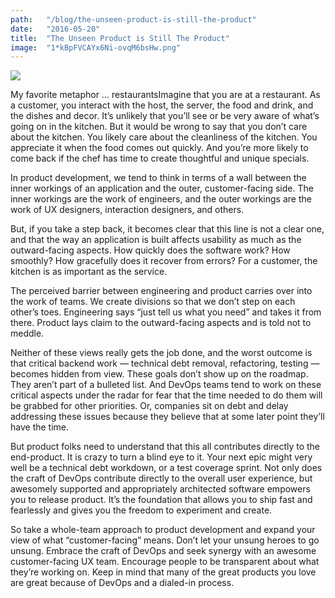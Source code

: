 ```yaml
---
path:	"/blog/the-unseen-product-is-still-the-product"
date:	"2016-05-20"
title:	"The Unseen Product is Still The Product"
image:	"1*kBpFVCAYx6Ni-ovqM6bsHw.png"
---
```


![](/images/1*kBpFVCAYx6Ni-ovqM6bsHw.png)

My favorite metaphor … restaurantsImagine that you are at a restaurant. As a customer, you interact with the host, the server, the food and drink, and the dishes and decor. It’s unlikely that you’ll see or be very aware of what’s going on in the kitchen. But it would be wrong to say that you don’t care about the kitchen. You likely care about the cleanliness of the kitchen. You appreciate it when the food comes out quickly. And you’re more likely to come back if the chef has time to create thoughtful and unique specials.

In product development, we tend to think in terms of a wall between the inner workings of an application and the outer, customer-facing side. The inner workings are the work of engineers, and the outer workings are the work of UX designers, interaction designers, and others.

But, if you take a step back, it becomes clear that this line is not a clear one, and that the way an application is built affects usability as much as the outward-facing aspects. How quickly does the software work? How smoothly? How gracefully does it recover from errors? For a customer, the kitchen is as important as the service.

The perceived barrier between engineering and product carries over into the work of teams. We create divisions so that we don’t step on each other’s toes. Engineering says “just tell us what you need” and takes it from there. Product lays claim to the outward-facing aspects and is told not to meddle.

Neither of these views really gets the job done, and the worst outcome is that critical backend work — technical debt removal, refactoring, testing — becomes hidden from view. These goals don’t show up on the roadmap. They aren’t part of a bulleted list. And DevOps teams tend to work on these critical aspects under the radar for fear that the time needed to do them will be grabbed for other priorities. Or, companies sit on debt and delay addressing these issues because they believe that at some later point they’ll have the time.

But product folks need to understand that this all contributes directly to the end-product. It is crazy to turn a blind eye to it. Your next epic might very well be a technical debt workdown, or a test coverage sprint. Not only does the craft of DevOps contribute directly to the overall user experience, but awesomely supported and appropriately architected software empowers you to release product. It’s the foundation that allows you to ship fast and fearlessly and gives you the freedom to experiment and create.

So take a whole-team approach to product development and expand your view of what “customer-facing” means. Don’t let your unsung heroes to go unsung. Embrace the craft of DevOps and seek synergy with an awesome customer-facing UX team. Encourage people to be transparent about what they’re working on. Keep in mind that many of the great products you love are great because of DevOps and a dialed-in process.

